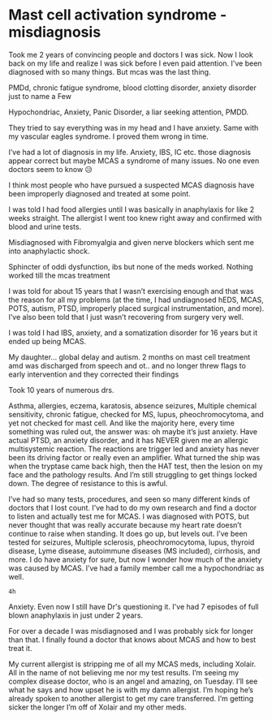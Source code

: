 # Mast cell activation syndrome - misdiagnosis

Took me 2 years of convincing people and doctors I was sick. Now I look back on my life and realize I was sick before I even paid attention. I've been diagnosed with so many things. But mcas was the last thing.

PMDd, chronic fatigue syndrome, blood clotting disorder, anxiety disorder just to name a Few

Hypochondriac, Anxiety, Panic Disorder, a liar seeking attention, PMDD.

They tried to say everything was in my head and I have anxiety. Same with my vascular eagles syndrome. I proved them wrong in time.

I’ve had a lot of diagnosis in my life. Anxiety, IBS, IC etc. those diagnosis appear correct but maybe MCAS a syndrome of many issues. No one even doctors seem to know 😥

I think most people who have pursued a suspected MCAS diagnosis have been improperly diagnosed and treated at some point.

I was told I had food allergies until I was basically in anaphylaxis for like 2 weeks straight. The allergist I went too knew right away and confirmed with blood and urine tests.

Misdiagnosed with Fibromyalgia and given nerve blockers which sent me into anaphylactic shock.

Sphincter of oddi dysfunction, ibs but none of the meds worked. Nothing worked till the mcas treatment

I was told for about 15 years that I wasn’t exercising enough and that was the reason for all my problems (at the time, I had undiagnosed hEDS, MCAS, POTS, autism, PTSD, improperly placed surgical instrumentation, and more). I’ve also been told that I just wasn’t recovering from surgery very well.

I was told I had IBS, anxiety, and a somatization disorder for 16 years but it ended up being MCAS.

My daughter... global delay and autism. 2 months on mast cell treatment amd was discharged from speech and ot.. and no longer threw flags to early intervention and they corrected their findings

Took 10 years of numerous drs.

Asthma, allergies, eczema, karatosis, absence seizures, Multiple chemical sensitivity, chronic fatigue, checked for MS, lupus, pheochromocytoma, and yet not checked for mast cell.
And like the majority here, every time something was ruled out, the answer was: oh maybe it’s just anxiety.
Have actual PTSD, an anxiety disorder, and it has NEVER given me an allergic multisystemic reaction.
The reactions are trigger led and anxiety has never been its driving factor or really even an amplifier.
What turned the ship was when the tryptase came back high, then the HAT test, then the lesion on my face and the pathology results. And I’m still struggling to get things locked down. The degree of resistance to this is awful.

I’ve had so many tests, procedures, and seen so many different kinds of doctors that I lost count. I’ve had to do my own research and find a doctor to listen and actually test me for MCAS. I was diagnosed with POTS, but never thought that was really accurate because my heart rate doesn’t continue to raise when standing. It does go up, but levels out.
I’ve been tested for seizures, Multiple sclerosis, pheochromocytoma, lupus, thyroid disease, Lyme disease, autoimmune diseases (MS included), cirrhosis, and more. I do have anxiety for sure, but now I wonder how much of the anxiety was caused by MCAS. I’ve had a
family member call me a hypochondriac as well.

    4h
Anxiety. Even now I still have Dr's questioning it. I've had 7 episodes of full blown anaphylaxis in just under 2 years.

For over a decade I was misdiagnosed and I was probably sick for longer than that. I finally found a doctor that knows about MCAS and how to best treat it.

My current allergist is stripping me of all my MCAS meds, including Xolair. All in the name of not believing me nor my test results. I’m seeing my complex disease doctor, who is an angel and amazing, on Tuesday. I’ll see what he says and how upset he is with my damn allergist. I’m hoping he’s already spoken to another allergist to get my care transferred. I’m getting sicker the longer I’m off of Xolair and my other meds.
